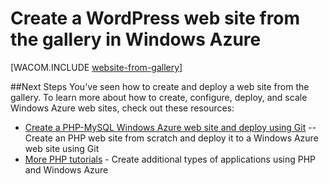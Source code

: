 <properties linkid="develop-php-website-from-gallery" urlDisplayName="Web site from Gallery" pageTitle="WordPress Web site from Gallery - Windows Azure tutorial" metaKeywords="Azure create website WordPress, Azure WordPress, WordPress blog Azure" description="A tutorial that teaches you how to create a new Windows Azure web site for a WordPress blog, and then deploy it through the Management Portal." metaCanonical="" services="web-sites" documentationCenter="PHP" title="Create a WordPress web site from the gallery in Windows Azure" authors="" solutions="" manager="" editor="" />




# Create a WordPress web site from the gallery in Windows Azure

[WACOM.INCLUDE [website-from-gallery](../includes/website-from-gallery.md)]

##<a name="nextsteps"></a>Next Steps
You've seen how to create and deploy a web site from the gallery. To learn more about how to create, configure, deploy, and scale Windows Azure web sites, check out these resources:

- [Create a PHP-MySQL Windows Azure web site and deploy using Git](/en-us/develop/php/tutorials/website-w-mysql-and-git/) -- Create an PHP web site from scratch and deploy it to a Windows Azure web site using Git
- [More PHP tutorials](/en-us/develop/php/tutorials/) - Create additional types of applications using PHP and Windows Azure

